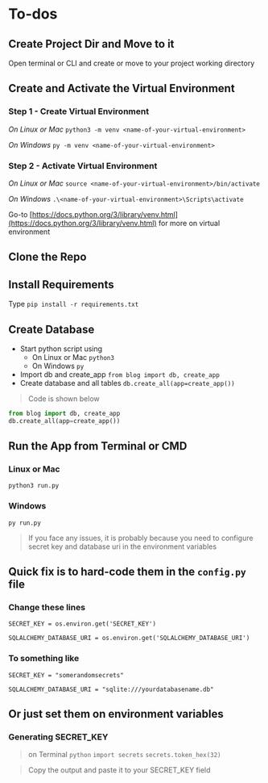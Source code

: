 # To-dos

## Create Project Dir and Move to it
Open terminal or CLI and create or move to your project working directory

## Create and Activate the Virtual Environment

### Step 1 - Create Virtual Environment
*On Linux or Mac* `python3 -m venv <name-of-your-virtual-environment>`

*On Windows* `py -m venv <name-of-your-virtual-environment>`

### Step 2 - Activate Virtual Environment

*On Linux or Mac* `source <name-of-your-virtual-environment>/bin/activate`

*On Windows* `.\<name-of-your-virtual-environment>\Scripts\activate`

Go-to [https://docs.python.org/3/library/venv.html](https://docs.python.org/3/library/venv.html) for more on virtual environment

## Clone the Repo

## Install Requirements
Type `pip install -r requirements.txt`

## Create Database
* Start python script using
  * On Linux or Mac `python3`
  * On Windows `py`
* Import db and create_app `from blog import db, create_app`
* Create database and all tables `db.create_all(app=create_app())`

>Code is shown below

```python
from blog import db, create_app
db.create_all(app=create_app())
```

## Run the App from Terminal or CMD

### Linux or Mac
`python3 run.py`

### Windows
`py run.py`


>If you face any issues, it is probably because you need to configure secret key and database uri in the environment variables

## Quick fix is to hard-code them in the `config.py` file

### Change these lines
`SECRET_KEY = os.environ.get('SECRET_KEY')`

`SQLALCHEMY_DATABASE_URI = os.environ.get('SQLALCHEMY_DATABASE_URI')`

### To something like
`SECRET_KEY = "somerandomsecrets"`

`SQLALCHEMY_DATABASE_URI = "sqlite:///yourdatabasename.db"`

## Or just set them on environment variables

### Generating SECRET_KEY
>on Terminal
`python`
`import secrets`
`secrets.token_hex(32)`

> Copy the output and paste it to your SECRET_KEY field

